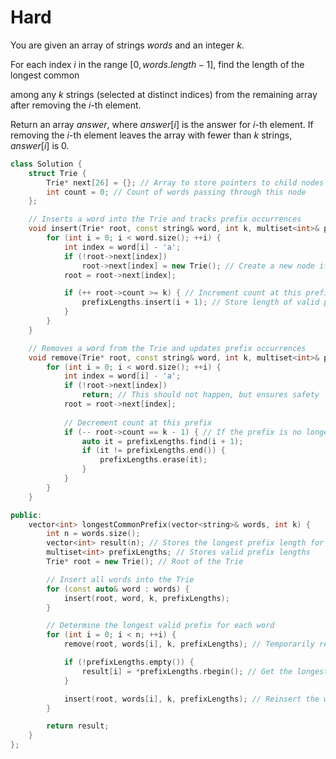 # Hard

You are given an array of strings $words$ and an integer $k$.

For each index $i$ in the range $[0, words.length - 1]$, find the length of the longest common

among any $k$ strings (selected at distinct indices) from the remaining array after removing the $i$-th element.

Return an array $answer$, where $answer[i]$ is the answer for $i$-th element. If removing the $i$-th element leaves the array with fewer than $k$ strings, $answer[i]$ is $0$.

```cpp
class Solution {
    struct Trie {
        Trie* next[26] = {}; // Array to store pointers to child nodes for each character 'a' to 'z'
        int count = 0; // Count of words passing through this node
    };

    // Inserts a word into the Trie and tracks prefix occurrences
    void insert(Trie* root, const string& word, int k, multiset<int>& prefixLengths) {
        for (int i = 0; i < word.size(); ++i) {
            int index = word[i] - 'a';
            if (!root->next[index])
                root->next[index] = new Trie(); // Create a new node if needed
            root = root->next[index];

            if (++ root->count >= k) { // Increment count at this prefix
                prefixLengths.insert(i + 1); // Store length of valid prefix
            }
        }
    }

    // Removes a word from the Trie and updates prefix occurrences
    void remove(Trie* root, const string& word, int k, multiset<int>& prefixLengths) {
        for (int i = 0; i < word.size(); ++i) {
            int index = word[i] - 'a';
            if (!root->next[index])
                return; // This should not happen, but ensures safety
            root = root->next[index];
            
            // Decrement count at this prefix
            if (-- root->count == k - 1) { // If the prefix is no longer in at least k words
                auto it = prefixLengths.find(i + 1);
                if (it != prefixLengths.end()) {
                    prefixLengths.erase(it);
                }
            }
        }
    }

public:
    vector<int> longestCommonPrefix(vector<string>& words, int k) {
        int n = words.size();
        vector<int> result(n); // Stores the longest prefix length for each word
        multiset<int> prefixLengths; // Stores valid prefix lengths
        Trie* root = new Trie(); // Root of the Trie

        // Insert all words into the Trie
        for (const auto& word : words) {
            insert(root, word, k, prefixLengths);
        }

        // Determine the longest valid prefix for each word
        for (int i = 0; i < n; ++i) {
            remove(root, words[i], k, prefixLengths); // Temporarily remove current word

            if (!prefixLengths.empty()) {
                result[i] = *prefixLengths.rbegin(); // Get the longest common prefix length
            }

            insert(root, words[i], k, prefixLengths); // Reinsert the word
        }

        return result;
    }
};
```
